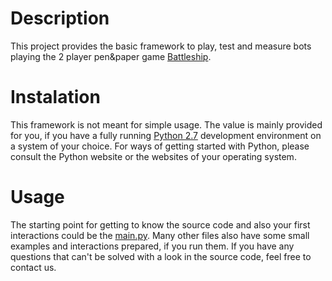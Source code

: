 Description
===========

This project provides the basic framework to play, test and measure bots playing the 2 player pen&paper game [Battleship](http://en.wikipedia.org/wiki/Battleship_%28game%29).


Instalation
===========

This framework is not meant for simple usage. The value is mainly provided for you, if you have a fully running [Python 2.7](http://www.python.org/getit/releases/2.7.2/) development environment on a system of your choice. For ways of getting started with Python, please consult the Python website or the websites of your operating system.


Usage
=====

The starting point for getting to know the source code and also your first interactions could be the [main.py](http://github.com/sholvar/pyBattleship/blob/master/main.py). Many other files also have some small examples and interactions prepared, if you run them. If you have any questions that can't be solved with a look in the source code, feel free to contact us.